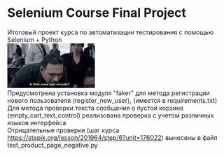 # Selenium Course Final Project
Итоговый проект курса по автоматизации тестирования с помощью Selenium + Python  
![image](https://github.com/NateSparkheart/SeleniumCourseFinalProject/blob/main/gif.webp)    
Предусмотрена установка модуля "faker" для метода регистрации нового пользователя (register_new_user), (имеется в requirements.txt)  
Для метода проверки текста сообщения о пустой корзине (empty_cart_text_control) реализована проверка с учетом различных языков интерфейса  
Отрицательные проверки (шаг курса https://stepik.org/lesson/201964/step/6?unit=176022) вынесены в файл test_product_page_negative.py


